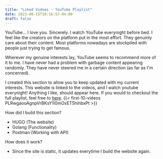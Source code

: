 ```yaml
---
title: "Liked Videos - YouTube Playlist"
date: 2023-06-15T10:16:57-04:00
draft: false
---
```


YouTube... I love you. Sincerely.
I watch YouTube everynight before bed. I feel like the creators on the platform put in the most effort. They genuinly care
about their content. Most platforms nowadays are stockpiled with people just trying to get famous.

Wherever my genuine interests lay, YouTube seems to recommend more of it to me. I have never had a problem with
garbage content appearing randomly. They have never steered me in a certain direction (as far as I'm concerned).

I created this section to allow you to keep updated with my current interests. This website is
linked to the videos, and I watch youtube everynight! Anything I like, should appear here. If you would to checkout
the full playlist, feel free to [here](https://www.youtube.com/playlist?list=PLRwgaooAgnpVrBKsY1I0mOxET5hihbxPt).
{{< first-10-videos PLRwgaooAgnpVrBKsY1I0mOxET5hihbxPt >}}

How did I build this section?
- HUGO (The website)
- Golang (Functionality)
- Postman (Working with API)

How does it work?
- Since the site is static, it updates everytime I build the website again.
